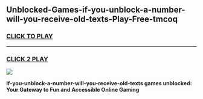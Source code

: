 
## Unblocked-Games-if-you-unblock-a-number-will-you-receive-old-texts-Play-Free-tmcoq
<h3>
<a href="https://premium76.site?title=if-you-unblock-a-number-will-you-receive-old-texts&ref=12A">CLICK TO PLAY</a></h3>
<hr>

<h3>
<a href="https://premium76.site?title=if-you-unblock-a-number-will-you-receive-old-texts&ref=12A">CLICK 2 PLAY</a>
  
</h3>

<a href="https://premium76.site?title=if-you-unblock-a-number-will-you-receive-old-texts&ref=12A"><img src="https://clearcache.store/games.png"></a>


**if-you-unblock-a-number-will-you-receive-old-texts games unblocked: Your Gateway to Fun and Accessible Online Gaming**
